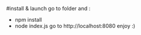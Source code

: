 #install & launch
go to folder and :
- npm install
- node index.js
go to http://localhost:8080
enjoy :)
